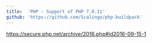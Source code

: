 ```yaml
---
title:	'PHP - Support of PHP 7.0.11'
github: 'https://github.com/Scalingo/php-buildpack'
---
```


https://secure.php.net/archive/2016.php#id2016-09-15-1

